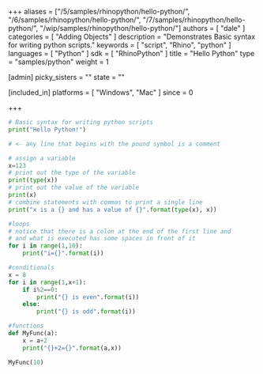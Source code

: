 +++
aliases = ["/5/samples/rhinopython/hello-python/", "/6/samples/rhinopython/hello-python/", "/7/samples/rhinopython/hello-python/", "/wip/samples/rhinopython/hello-python/"]
authors = [ "dale" ]
categories = [ "Adding Objects" ]
description = "Demonstrates Basic syntax for writing python scripts."
keywords = [ "script", "Rhino", "python" ]
languages = [ "Python" ]
sdk = [ "RhinoPython" ]
title = "Hello Python"
type = "samples/python"
weight = 1

[admin]
picky_sisters = ""
state = ""

[included_in]
platforms = [ "Windows", "Mac" ]
since = 0

+++

```python
# Basic syntax for writing python scripts
print("Hello Python!")

# <- any line that begins with the pound symbol is a comment

# assign a variable
x=123
# print out the type of the variable
print(type(x))
# print out the value of the variable
print(x)
# combine statements with commas to print a single line
print("x is a {} and has a value of {}".format(type(x), x))

#loops
# notice that there is a colon at the end of the first line and
# and what is executed has some spaces in front of it
for i in range(1,10):
    print("i={}".format(i))

#conditionals
x = 8
for i in range(1,x+1):
    if i%2==0:
        print("{} is even".format(i))
    else:
        print("{} is odd".format(i))

#functions
def MyFunc(a):
    x = a+2
    print("{}+2={}".format(a,x))

MyFunc(10)
```
